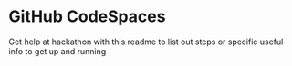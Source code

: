 # GitHub CodeSpaces
Get help at hackathon with this readme to list out steps or specific useful info to get up and running 